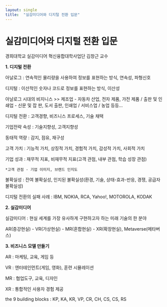 ```yaml
---
layout: single
title:  "실감미디어와 디지털 전환 입문"
---
```


# 실감미디어와 디지털 전환 입문

경희대학교 실감미디어 혁신융합대학사업단
김창근 교수


**1. 디지털 전환**

아날로그 : 연속적인 물리량을 사용하여 정보를 표현하는 방식, 연속성, 파형신호

디지털 : 이산적인 숫자나 코드로 정보를 표현하는 방식, 이산성

아날로그 시대의 비지니스 >> 제조업 - 자동차 산업, 전자 제품, 가전 제품 / 출판 및 인쇄업 - 신문 및 잡		  판, 도서 출판, 인쇄업 / 서비스업 / 농업 등등...

디지털 전환 : 고객경향, 비즈니스 프로세스, 기술 채택

기업전략 속성 : 기술지향성, 고객지향성

동태적 역량 : 감지, 점유, 재구성

고객 가치 : 기능적 가치, 상징적 가치, 경험적 가치, 감성적 가치, 사회적 가치

기업 성과 : 재무적 지표, 비재무적 지표(고객 관점, 내부 관점, 학습 성장 관점)

    *고객 관점 - 기업 이미지, 브랜드 인지도

불확실성 : 잔여 불확실성, 인지된 불확실성(환경, 기술, 상태-효과-반응, 경쟁, 공급자 불확실성)

디지털 전환의 실패 사례 : IBM, NOKIA, RCA, Yahoo!, MOTOROLA, KODAK


**2. 실감미디어**

실감미디어 : 현실 세계를 가장 유사하게 구현하고자 하는 미래 기술의 한 분야

AR(증강현실) - VR(가상현실) - MR(혼합현실) - XR(확장현실), Metaverse(메타버스)



**3. 비즈니스 모델 만들기**

AR : 마케팅, 교육, 게임 등

VR : 엔터테인먼트(게임, 영화), 훈련 시뮬레이션

MR : 협업도구, 교육, 디자인

XR : 통합적인 사용자 경험 제공

the 9 building blocks : KP, KA, KR, VP, CR, CH, CS, CS, RS

